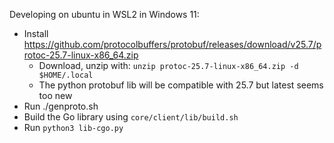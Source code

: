 Developing on ubuntu in WSL2 in Windows 11:
- Install https://github.com/protocolbuffers/protobuf/releases/download/v25.7/protoc-25.7-linux-x86_64.zip
  - Download, unzip with: `unzip protoc-25.7-linux-x86_64.zip -d $HOME/.local`
  - The python protobuf lib will be compatible with 25.7 but latest seems too new
- Run ./genproto.sh
- Build the Go library using `core/client/lib/build.sh`
- Run `python3 lib-cgo.py`
